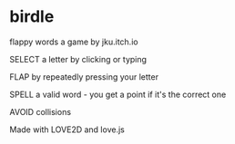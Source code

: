 # birdle
flappy words
a game by jku.itch.io

SELECT a letter by clicking or typing

FLAP by repeatedly pressing your letter

SPELL a valid word - you get a point if it's the correct one

AVOID collisions


Made with LOVE2D and love.js
